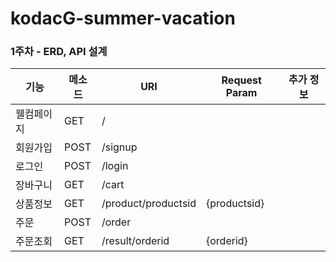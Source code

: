 # kodacG-summer-vacation

### 1주차 - ERD, API 설계

| 기능       | 메소드 | URI               | Request Param         | 추가 정보 |
|------------|--------|--------------------|------------------|-----------|
| 웰컴페이지 | GET    | /                  |                  |           |
| 회원가입   | POST   | /signup            |                  |           |
| 로그인     | POST   | /login             |                  |           |
| 장바구니   | GET    | /cart              |                  |           |
| 상품정보   | GET    | /product/productsid | {productsid}   |           |
| 주문       | POST   | /order             |                  |           |
| 주문조회   | GET    | /result/orderid  | {orderid}        |           |
